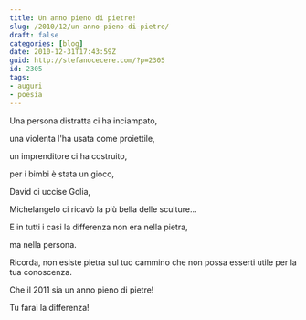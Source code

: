 ```yaml
---
title: Un anno pieno di pietre!
slug: /2010/12/un-anno-pieno-di-pietre/
draft: false
categories: [blog]
date: 2010-12-31T17:43:59Z
guid: http://stefanocecere.com/?p=2305
id: 2305
tags:
- auguri
- poesia
---
```


Una persona distratta ci ha inciampato,
  
una violenta l'ha usata come proiettile,
  
un imprenditore ci ha costruito,
  
per i bimbi è stata un gioco,
  
David ci uccise Golia,
  
Michelangelo ci ricavò la più bella delle sculture…

E in tutti i casi la differenza non era nella pietra,
  
ma nella persona.

Ricorda, non esiste pietra sul tuo cammino che non possa esserti utile per la tua conoscenza.

Che il 2011 sia un anno pieno di pietre!

Tu farai la differenza!
